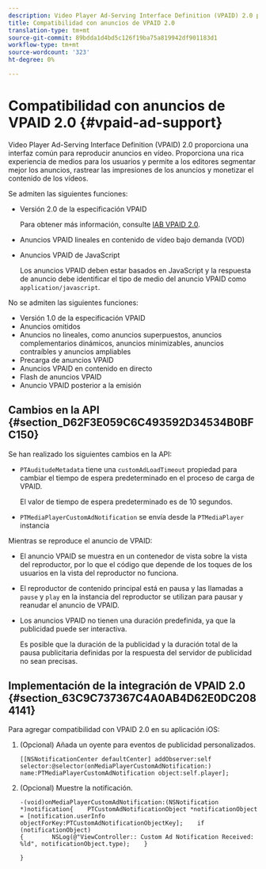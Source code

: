 ```yaml
---
description: Video Player Ad-Serving Interface Definition (VPAID) 2.0 proporciona una interfaz común para reproducir anuncios en vídeo. Proporciona una rica experiencia de medios para los usuarios y permite a los editores segmentar mejor los anuncios, rastrear las impresiones de los anuncios y monetizar el contenido de los vídeos.
title: Compatibilidad con anuncios de VPAID 2.0
translation-type: tm+mt
source-git-commit: 89bdda1d4bd5c126f19ba75a819942df901183d1
workflow-type: tm+mt
source-wordcount: '323'
ht-degree: 0%

---
```



# Compatibilidad con anuncios de VPAID 2.0 {#vpaid-ad-support}

Video Player Ad-Serving Interface Definition (VPAID) 2.0 proporciona una interfaz común para reproducir anuncios en vídeo. Proporciona una rica experiencia de medios para los usuarios y permite a los editores segmentar mejor los anuncios, rastrear las impresiones de los anuncios y monetizar el contenido de los vídeos.

Se admiten las siguientes funciones:

* Versión 2.0 de la especificación VPAID

   Para obtener más información, consulte [IAB VPAID 2.0](https://www.iab.com/wp-content/uploads/2015/06/VPAID_2_0_Final_04-10-2012.pdf).
* Anuncios VPAID lineales en contenido de vídeo bajo demanda (VOD)
* Anuncios VPAID de JavaScript

   Los anuncios VPAID deben estar basados en JavaScript y la respuesta de anuncio debe identificar el tipo de medio del anuncio VPAID como `application/javascript`.

No se admiten las siguientes funciones:

* Versión 1.0 de la especificación VPAID
* Anuncios omitidos
* Anuncios no lineales, como anuncios superpuestos, anuncios complementarios dinámicos, anuncios minimizables, anuncios contraíbles y anuncios ampliables
* Precarga de anuncios VPAID
* Anuncios VPAID en contenido en directo
* Flash de anuncios VPAID
* Anuncio VPAID posterior a la emisión

## Cambios en la API {#section_D62F3E059C6C493592D34534B0BFC150}

Se han realizado los siguientes cambios en la API:

* `PTAuditudeMetadata` tiene una  `customAdLoadTimeout` propiedad para cambiar el tiempo de espera predeterminado en el proceso de carga de VPAID.

   El valor de tiempo de espera predeterminado es de 10 segundos.

* `PTMediaPlayerCustomAdNotification` se envía desde la  `PTMediaPlayer` instancia

<!--<a id="section_495700E1C5404A7B85307A4137C740C5"></a>-->

Mientras se reproduce el anuncio de VPAID:

* El anuncio VPAID se muestra en un contenedor de vista sobre la vista del reproductor, por lo que el código que depende de los toques de los usuarios en la vista del reproductor no funciona.
* El reproductor de contenido principal está en pausa y las llamadas a `pause` y `play` en la instancia del reproductor se utilizan para pausar y reanudar el anuncio de VPAID.

* Los anuncios VPAID no tienen una duración predefinida, ya que la publicidad puede ser interactiva.

   Es posible que la duración de la publicidad y la duración total de la pausa publicitaria definidas por la respuesta del servidor de publicidad no sean precisas.

## Implementación de la integración de VPAID 2.0 {#section_63C9C737367C4A0AB4D62E0DC2084141}

Para agregar compatibilidad con VPAID 2.0 en su aplicación iOS:

1. (Opcional) Añada un oyente para eventos de publicidad personalizados.

   ```
   [[NSNotificationCenter defaultCenter] addObserver:self selector:@selector(onMediaPlayerCustomAdNotification:) name:PTMediaPlayerCustomAdNotification object:self.player];
   ```

1. (Opcional) Muestre la notificación.

   ```
   -(void)onMediaPlayerCustomAdNotification:(NSNotification *)notification{    PTCustomAdNotificationObject *notificationObject = [notification.userInfo objectForKey:PTCustomAdNotificationObjectKey];    if (notificationObject)    
   {        NSLog(@"ViewController:: Custom Ad Notification Received: %ld", notificationObject.type);    } 
   
   }
   ```

